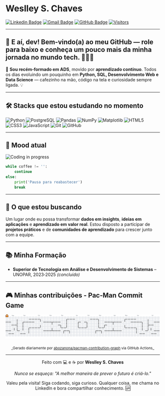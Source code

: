 # Weslley S. Chaves

[![Linkedin Badge](https://img.shields.io/badge/-Weslley%20S.%20Chaves-0073b1?style=flat-square\&logo=Linkedin\&logoColor=white)](https://www.linkedin.com/in/weslley-s-chaves-789890228)
[![Gmail Badge](https://img.shields.io/badge/-weslleysantoschaves@gmail.com-c14438?style=flat-square\&logo=Gmail\&logoColor=white)](mailto:weslleysantoschaves@gmail.com)
[![GitHub Badge](https://img.shields.io/badge/-Weslley%20S.%20Chaves-000000?style=flat-square\&logo=Github\&logoColor=white)](https://github.com/Weslley-Chaves)
[![Visitors](https://komarev.com/ghpvc/?username=Weslley-Chaves\&style=flat-square)](https://github.com/Weslley-Chaves)

---

## 👋 E aí, dev! Bem-vindo(a) ao meu GitHub — role para baixo e conheça um pouco mais da minha jornada no mundo tech. 👨🏻‍💻

🚀 **Sou recém‑formado em ADS**, movido por **aprendizado contínuo**. Todos os dias evoluindo um pouquinho em **Python, SQL, Desenvolvimento Web e Data Science** — cafezinho na mão, código na tela e curiosidade sempre ligada. 💡

---

## 🛠️ Stacks que estou estudando no momento

![Python](https://img.shields.io/badge/Python-3776AB?style=for-the-badge\&logo=python\&logoColor=white)
![PostgreSQL](https://img.shields.io/badge/PostgreSQL-336791?style=for-the-badge\&logo=postgresql\&logoColor=white)
![Pandas](https://img.shields.io/badge/Pandas-150458?style=for-the-badge\&logo=pandas\&logoColor=white)
![NumPy](https://img.shields.io/badge/NumPy-013243?style=for-the-badge\&logo=numpy\&logoColor=white)
![Matplotlib](https://img.shields.io/badge/Matplotlib-11557C?style=for-the-badge\&logo=matplotlib\&logoColor=white)
![HTML5](https://img.shields.io/badge/HTML5-E34F26?style=for-the-badge\&logo=html5\&logoColor=white)
![CSS3](https://img.shields.io/badge/CSS3-1572B6?style=for-the-badge\&logo=css3\&logoColor=white)
![JavaScript](https://img.shields.io/badge/JavaScript-F7DF1E?style=for-the-badge\&logo=javascript\&logoColor=black)
![Git](https://img.shields.io/badge/Git-F05032?style=for-the-badge\&logo=git\&logoColor=white)
![GitHub](https://img.shields.io/badge/GitHub-181717?style=for-the-badge\&logo=github\&logoColor=white)

---

## 🔄 Mood atual

<img src="https://media.giphy.com/media/qgQUggAC3Pfv687qPC/giphy.gif" width="600" alt="Coding in progress" />

```python
while coffee != '':
    continue
else:
    print('Pausa para reabastecer')
    break
```

---

## 🎯 O que estou buscando

Um lugar onde eu possa transformar **dados em insights**, **ideias em aplicações** e **aprendizado em valor real**. Estou disposto a participar de **projetos práticos** e de **comunidades de aprendizado** para crescer junto com a equipe.

---

## 📚 Minha Formação

* **Superior de Tecnologia em Análise e Desenvolvimento de Sistemas** – UNOPAR, 2023‑2025 *(concluído)*

---

## 🎮 Minhas contribuições - Pac‑Man Commit Game

<picture>
  <source media="(prefers-color-scheme: dark)" srcset="https://raw.githubusercontent.com/Weslley-Chaves/Weslley-Chaves/output/pacman-contribution-graph-dark.svg" />
  <source media="(prefers-color-scheme: light)" srcset="https://raw.githubusercontent.com/Weslley-Chaves/Weslley-Chaves/output/pacman-contribution-graph.svg" />
  <img alt="Pac‑Man contribution graph" src="https://raw.githubusercontent.com/Weslley-Chaves/Weslley-Chaves/output/pacman-contribution-graph.svg" />
</picture>

<p align="center"><sub>_Gerado diariamente por <a href="https://github.com/abozanona/pacman-contribution-graph">abozanona/pacman-contribution-graph</a> via GitHub Actions_</sub></p>

---

<p align="center">Feito com 💻 e ☕ por <strong>Weslley S. Chaves</strong></p>
<p align="center"><em>Nunca se esqueça: "A melhor maneira de prever o futuro é criá-lo."</em></p>
<p align="center">Valeu pela visita! Siga codando, siga curioso. Qualquer coisa, me chama no LinkedIn e bora compartilhar conhecimento. 🆙</p>

